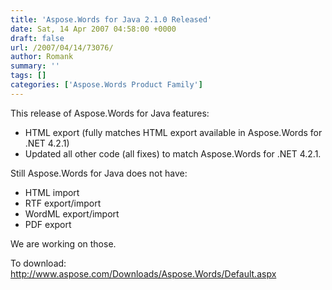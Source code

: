 ```yaml
---
title: 'Aspose.Words for Java 2.1.0 Released'
date: Sat, 14 Apr 2007 04:58:00 +0000
draft: false
url: /2007/04/14/73076/
author: Romank
summary: ''
tags: []
categories: ['Aspose.Words Product Family']
---
```


This release of Aspose.Words for Java features:

*   HTML export (fully matches HTML export available in Aspose.Words for .NET 4.2.1)
*   Updated all other code (all fixes) to match Aspose.Words for .NET 4.2.1.

Still Aspose.Words for Java does not have:

*   HTML import
*   RTF export/import
*   WordML export/import
*   PDF export

We are working on those.

To download: http://www.aspose.com/Downloads/Aspose.Words/Default.aspx








